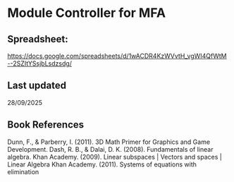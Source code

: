 # Module Controller for MFA

## Spreadsheet:
https://docs.google.com/spreadsheets/d/1wACDR4KzWVvtH_vgWI4QfWtM--2SZItYSsjbLsdzsdg/

## Last updated
28/09/2025

## Book References
Dunn, F., & Parberry, I. (2011). 3D Math Primer for Graphics and Game Development.
Dash, R. B., & Dalai, D. K. (2008). Fundamentals of linear algebra.
Khan Academy. (2009). Linear subspaces | Vectors and spaces | Linear Algebra 
Khan Academy. (2011). Systems of equations with elimination